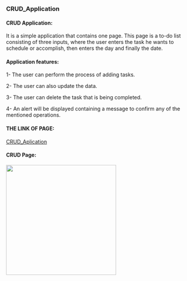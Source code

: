 ### CRUD_Application



#### CRUD Application:


It is a simple application that contains one page. This page is a to-do list consisting of three inputs, where the user enters the task he wants to schedule or accomplish, then enters the day and finally the date.

#### Application features:

1- The user can perform the process of adding tasks.


 2- The user can also update the data.


3- The user can delete the task that is being completed.


4- An alert will be displayed containing a message to confirm any of the mentioned operations.


#### THE LINK OF PAGE:
[CRUD_Aplication](https://naeemabsharat.github.io/CRUD_Application/)


#### CRUD Page:

<img src="https://github.com/NaeemaBsharat/CRUD_Application/assets/122006025/99b8cdd6-c3db-4661-b8c1-57e2d4093f90" width="300">










